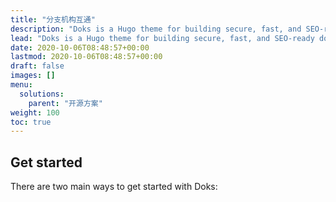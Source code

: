 ```yaml
---
title: "分支机构互通"
description: "Doks is a Hugo theme for building secure, fast, and SEO-ready documentation websites, which you can easily update and customize."
lead: "Doks is a Hugo theme for building secure, fast, and SEO-ready documentation websites, which you can easily update and customize."
date: 2020-10-06T08:48:57+00:00
lastmod: 2020-10-06T08:48:57+00:00
draft: false
images: []
menu:
  solutions:
    parent: "开源方案"
weight: 100
toc: true
---
```


## Get started

There are two main ways to get started with Doks:
